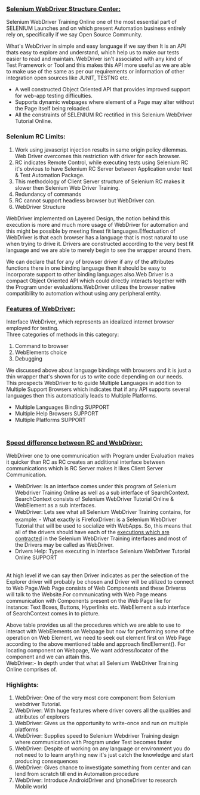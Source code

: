 <h3><u><strong>Selenium WebDriver Structure Center:</strong></u></h3>

<p>Selenium WebDriver Training Online one of the most essential part of SELENIUM Launches and on which present Automation business entirely rely on, specifically if we say Open Source Community.</p>

<p>What&#39;s WebDriver in simple and easy language if we say then It is an API thats easy to explore and understand, which help us to make our tests easier to read and maintain. WebDriver isn&#39;t associated with any kind of Test Framework or Tool and this makes this API more useful as we are able to make use of the same as per our requirements or information of other integration open sources like JUNIT, TESTNG etc.</p>

<ul>
	<li>A well constructed Object Oriented API that provides improved support for web-app testing difficulties.</li>
	<li>Supports dynamic webpages where element of a Page may alter without the Page itself being reloaded.</li>
	<li>All the constraints of SELENIUM RC rectified in this Selenium WebDriver Tutorial Online.</li>
</ul>

<h3><strong>Selenium RC Limits:</strong></h3>

<ol>
	<li>Work using javascript injection results in same origin policy dilemmas. Web Driver overcomes this restriction with driver for each browser.</li>
	<li>RC indicates Remote Control, while executing tests using Selenium RC it&#39;s obvious to have Selenium RC Server between Application under test &amp; Test Automation Package.</li>
	<li>This methodology of Client Server structure of Selenium RC makes it slower then Selenium Web Driver Training.</li>
	<li>Redundancy of commands</li>
	<li>RC cannot support headless browser but WebDriver can.</li>
	<li>WebDriver Structure</li>
</ol>

<p>WebDriver implemented on Layered Design, the notion behind this execution is more and much more usage of WebDriver for automation and this might be possible by meeting finest fit languages.Effectuation of WebDriver is that each browser has a language that is most natural to use when trying to drive it. Drivers are constructed according to the very best fit language and we are able to merely begin to see the wrapper around them.</p>

<p>We can declare that for any of browser driver if any of the attributes functions there in one binding language then it should be easy to incorporate support to other binding languages also.Web Driver is a compact Object Oriented API which could directly interacts together with the Program under evaluations.WebDriver utilizes the browser native compatibility to automation without using any peripheral entity.</p>

<h3><u><strong>Features of WebDriver:</strong></u></h3>

<p>Interface WebDriver, which represents an idealized internet browser employed for testing.<br />
Three categories of methods in this category:</p>

<ol>
	<li>Command to browser</li>
	<li>WebElements choice</li>
	<li>Debugging</li>
</ol>

<p>We discussed above about language bindings with browsers and it is just a thin wrapper that&#39;s shown for us to write code depending on our needs. This prospects WebDriver to to guide Multiple Languages in addition to Multiple Support Browsers which indicates that if any API supports several languages then this automatically leads to Multiple Platforms.</p>

<ul>
	<li>Multiple Languages Binding SUPPORT</li>
	<li>Multiple Help Browsers SUPPORT</li>
	<li>Multiple Platforms SUPPORT</li>
</ul>

<h3><br />
<u><strong>Speed difference between RC and WebDriver:</strong></u></h3>

<p>WebDriver one to one communication with Program under Evaluation makes it quicker than RC as RC creates an additional interface between communications which is RC Server makes it likes Client Server Communication.</p>

<ul>
	<li>WebDriver: Is an interface comes under this program of Selenium Webdriver Training Online as well as a sub interface of SearchContext. SearchContext consists of Selenium WebDriver Tutorial Online &amp; WebElement as a sub interfaces.</li>
	<li>WebDriver: Lets see what all Selenium WebDriver <span style="line-height: 20.8px;">Training&nbsp;</span>contains, for example: - What exactly is FirefoxDriver: is a Selenium WebDriver Tutorial that will be used to socialize with WebApps. So, this means that all of the drivers should have each of the <a href="http://seleniumtestingtraining.com/selenium-testing-training-tutorial-online/" target="_blank">executions which are contracted</a> in the Selenium&nbsp;WebDriver Training interfaces and most of the Drivers may be called as WebDriver.</li>
	<li>Drivers Help: Types executing in Interface Selenium WebDriver Tutorial Online&nbsp;SUPPORT</li>
</ul>

<p><br />
At high level if we can say then Driver indicates as per the selection of the Explorer driver will probably be chosen and Driver will be utilized to connect to Web Page.Web Page consists of Web Components and these Driverss will talk to the Website.For communicating with Web Page means communication with Components present on the Web Page like for instance: Text Boxes, Buttons, Hyperlinks etc. WebElement a sub interface of SearchContext comes in to picture.&nbsp;</p>

<p>Above table provides us all the procedures which we are able to use to interact with WebElements on Webpage but now for performing some of the operation on Web Element, we need to seek out element first on Web Page according to the above mentioned table and approach findElement(). For locating component on Webpage, We want address/locator of the component and we can attain this.<br />
WebDriver:- In depth under that what all Selenium WebDriver Training Online comprises of.</p>

<h3><strong>Highlights:</strong></h3>

<ol>
	<li>WebDriver: One of the very most core component from Selenium webdriver Tutorial.</li>
	<li>WebDriver: With huge features where driver covers all the qualities and attributes of explorers</li>
	<li>WebDriver: Gives us the opportunity to write-once and run on multiple platforms</li>
	<li>WebDriver: Supplies speed to Selenium Webdriver Training design where communication with Program under Test becomes faster</li>
	<li>WebDriver: Despite of working on any language or environment you do not need to to learn anything new it&#39;s just catch the knowledge and start producing consequences</li>
	<li>WebDriver: Gives chance to investigate something from center and can lend from scratch till end in Automation procedure</li>
	<li>WebDriver: Introduce AndroidDriver and IphoneDriver to research Mobile world</li>
</ol>
